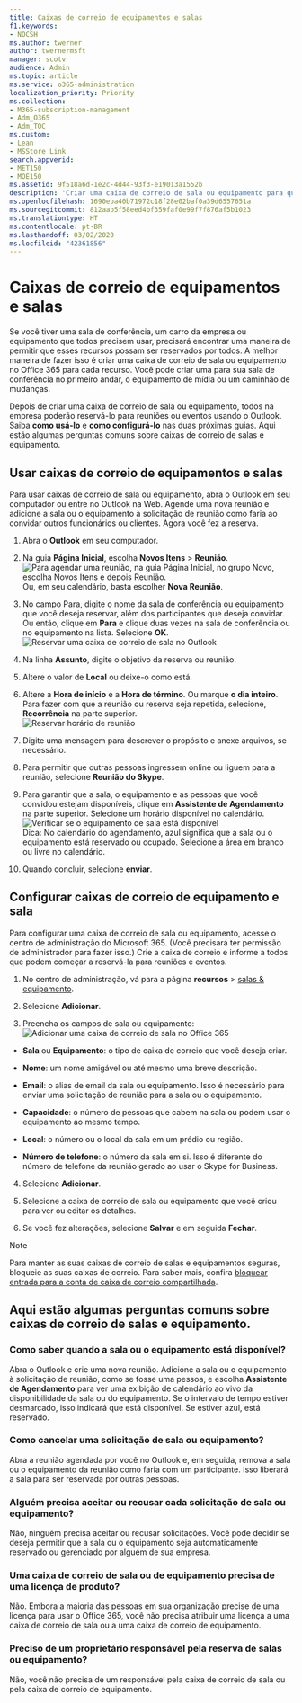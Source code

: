 ```yaml
---
title: Caixas de correio de equipamentos e salas
f1.keywords:
- NOCSH
ms.author: twerner
author: twernermsft
manager: scotv
audience: Admin
ms.topic: article
ms.service: o365-administration
localization_priority: Priority
ms.collection:
- M365-subscription-management
- Adm_O365
- Adm_TOC
ms.custom:
- Lean
- MSStore_Link
search.appverid:
- MET150
- MOE150
ms.assetid: 9f518a6d-1e2c-4d44-93f3-e19013a1552b
description: 'Criar uma caixa de correio de sala ou equipamento para que todos na sua organização possam reservá-la para reuniões ou eventos usando o Outlook. '
ms.openlocfilehash: 1690eba40b71972c18f28e02baf0a39d6557651a
ms.sourcegitcommit: 812aab5f58eed4bf359faf0e99f7f876af5b1023
ms.translationtype: HT
ms.contentlocale: pt-BR
ms.lasthandoff: 03/02/2020
ms.locfileid: "42361856"
---
```

# <a name="room-and-equipment-mailboxes"></a>Caixas de correio de equipamentos e salas

Se você tiver uma sala de conferência, um carro da empresa ou equipamento que todos precisem usar, precisará encontrar uma maneira de permitir que esses recursos possam ser reservados por todos. A melhor maneira de fazer isso é criar uma caixa de correio de sala ou equipamento no Office 365 para cada recurso. Você pode criar uma para sua sala de conferência no primeiro andar, o equipamento de mídia ou um caminhão de mudanças.
  
Depois de criar uma caixa de correio de sala ou equipamento, todos na empresa poderão reservá-lo para reuniões ou eventos usando o Outlook. Saiba **como usá-lo** e **como configurá-lo** nas duas próximas guias. Aqui estão algumas perguntas comuns sobre caixas de correio de salas e equipamento. 
  
## <a name="use-room-and-equipment-mailboxes"></a>Usar caixas de correio de equipamentos e salas

Para usar caixas de correio de sala ou equipamento, abra o Outlook em seu computador ou entre no Outlook na Web. Agende uma nova reunião e adicione a sala ou o equipamento à solicitação de reunião como faria ao convidar outros funcionários ou clientes. Agora você fez a reserva.
  
1. Abra o **Outlook** em seu computador. 
    
2. Na guia **Página Inicial**, escolha **Novos Itens** \> **Reunião**.<br/>![Para agendar uma reunião, na guia Página Inicial, no grupo Novo, escolha Novos Itens e depois Reunião.](../../media/ffd575a8-1036-4d67-b839-73941fc60276.png)<br/>Ou, em seu calendário, basta escolher **Nova Reunião**.
    
3. No campo Para, digite o nome da sala de conferência ou equipamento que você deseja reservar, além dos participantes que deseja convidar.<br/>Ou então, clique em **Para** e clique duas vezes na sala de conferência ou no equipamento na lista. Selecione **OK**.<br/>![Reservar uma caixa de correio de sala no Outlook](../../media/4588c806-9fb9-46c9-b2d8-34caa943e28e.png)
  
4. Na linha **Assunto**, digite o objetivo da reserva ou reunião. 
    
5. Altere o valor de **Local** ou deixe-o como está. 
    
6. Altere a **Hora de início** e a **Hora de término**. Ou marque **o dia inteiro**. Para fazer com que a reunião ou reserva seja repetida, selecione, **Recorrência** na parte superior.<br/>![Reservar horário de reunião](../../media/4b72a0a6-4da2-449e-909e-85ea79f78e2c.png)
  
7. Digite uma mensagem para descrever o propósito e anexe arquivos, se necessário.
    
8. Para permitir que outras pessoas ingressem online ou liguem para a reunião, selecione **Reunião do Skype**.
    
9. Para garantir que a sala, o equipamento e as pessoas que você convidou estejam disponíveis, clique em **Assistente de Agendamento** na parte superior. Selecione um horário disponível no calendário.<br/> ![Verificar se o equipamento de sala está disponível](../../media/eb0097c6-4263-4b63-bfca-f7c03ad99b4f.png)<br/>Dica: No calendário do agendamento, azul significa que a sala ou o equipamento está reservado ou ocupado. Selecione a área em branco ou livre no calendário. 
  
10. Quando concluir, selecione **enviar**.
    
## <a name="set-up-room-and-equipment-mailboxes"></a>Configurar caixas de correio de equipamento e sala

Para configurar uma caixa de correio de sala ou equipamento, acesse o centro de administração do Microsoft 365. (Você precisará ter permissão de administrador para fazer isso.) Crie a caixa de correio e informe a todos que podem começar a reservá-la para reuniões e eventos.
  
1. No centro de administração, vá para a página **recursos** \> [salas &amp; equipamento](https://go.microsoft.com/fwlink/p/?linkid=2067334).
  
2. Selecione **Adicionar**.
    
3. Preencha os campos de sala ou equipamento:<br/>![Adicionar uma caixa de correio de sala no Office 365](../../media/114d49e3-976e-40ef-b0af-2b0f5c85f15e.png)<br/>
  
  - **Sala** ou **Equipamento**: o tipo de caixa de correio que você deseja criar.
    
  - **Nome**: um nome amigável ou até mesmo uma breve descrição.
    
  - **Email**: o alias de email da sala ou equipamento. Isso é necessário para enviar uma solicitação de reunião para a sala ou o equipamento.
    
  - **Capacidade**: o número de pessoas que cabem na sala ou podem usar o equipamento ao mesmo tempo.
    
  - **Local**: o número ou o local da sala em um prédio ou região.
    
  - **Número de telefone**: o número da sala em si. Isso é diferente do número de telefone da reunião gerado ao usar o Skype for Business.
    
4. Selecione **Adicionar**.
    
5. Selecione a caixa de correio de sala ou equipamento que você criou para ver ou editar os detalhes.
  
6. Se você fez alterações, selecione **Salvar** e em seguida **Fechar**.

> [!Note]
> Para manter as suas caixas de correio de salas e equipamentos seguras, bloqueie as suas caixas de correio. Para saber mais, confira [bloquear entrada para a conta de caixa de correio compartilhada](https://docs.microsoft.com/office365/admin/email/create-a-shared-mailbox?view=o365-worldwide#block-sign-in-for-the-shared-mailbox-account).

## <a name="common-questions-about-room-and-equipment-mailboxes"></a>Aqui estão algumas perguntas comuns sobre caixas de correio de salas e equipamento.

### <a name="how-can-you-tell-when-the-room-or-equipment-is-available"></a>Como saber quando a sala ou o equipamento está disponível?

Abra o Outlook e crie uma nova reunião. Adicione a sala ou o equipamento à solicitação de reunião, como se fosse uma pessoa, e escolha **Assistente de Agendamento** para ver uma exibição de calendário ao vivo da disponibilidade da sala ou do equipamento. Se o intervalo de tempo estiver desmarcado, isso indicará que está disponível. Se estiver azul, está reservado. 
  
### <a name="how-do-you-cancel-a-room-or-equipment-request"></a>Como cancelar uma solicitação de sala ou equipamento?

Abra a reunião agendada por você no Outlook e, em seguida, remova a sala ou o equipamento da reunião como faria com um participante. Isso liberará a sala para ser reservada por outras pessoas.
  
### <a name="does-someone-have-to-accept-or-decline-every-room-or-equipment-request"></a>Alguém precisa aceitar ou recusar cada solicitação de sala ou equipamento?

 Não, ninguém precisa aceitar ou recusar solicitações. Você pode decidir se deseja permitir que a sala ou o equipamento seja automaticamente reservado ou gerenciado por alguém de sua empresa. 
  
### <a name="does-a-room-mailbox-or-equipment-mailbox-need-a-product-license"></a>Uma caixa de correio de sala ou de equipamento precisa de uma licença de produto?

Não. Embora a maioria das pessoas em sua organização precise de uma licença para usar o Office 365, você não precisa atribuir uma licença a uma caixa de correio de sala ou a uma caixa de correio de equipamento.
  
### <a name="do-i-need-an-owner-in-charge-of-booking-the-rooms-or-equipment"></a>Preciso de um proprietário responsável pela reserva de salas ou equipamento?

 Não, você não precisa de um responsável pela caixa de correio de sala ou pela caixa de correio de equipamento. 
